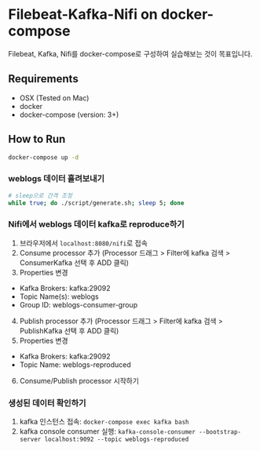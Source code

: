 # Filebeat-Kafka-Nifi on docker-compose

Filebeat, Kafka, Nifi를 docker-compose로 구성하여 실습해보는 것이 목표입니다.

## Requirements

- OSX (Tested on Mac)
- docker
- docker-compose (version: 3+)

## How to Run

```bash
docker-compose up -d
```

### weblogs 데이터 흘려보내기

```bash
# sleep으로 간격 조정
while true; do ./script/generate.sh; sleep 5; done
```

### Nifi에서 weblogs 데이터 kafka로 reproduce하기

1. 브라우저에서 `localhost:8080/nifi`로 접속
2. Consume processor 추가 (Processor 드래그 > Filter에 kafka 검색 > ConsumerKafka 선택 후 ADD 클릭)
3. Properties 변경
  - Kafka Brokers: kafka:29092
  - Topic Name(s): weblogs
  - Group ID: weblogs-consumer-group
4. Publish processor 추가 (Processor 드래그 > Filter에 kafka 검색 > PublishKafka 선택 후 ADD 클릭)
5. Properties 변경
  - Kafka Brokers: kafka:29092
  - Topic Name: weblogs-reproduced
6. Consume/Publish processor 시작하기

### 생성된 데이터 확인하기

1. kafka 인스턴스 접속: `docker-compose exec kafka bash`
2. kafka console consumer 실행: `kafka-console-consumer --bootstrap-server localhost:9092 --topic weblogs-reproduced`

